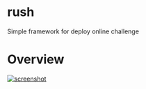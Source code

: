 rush
====

Simple framework for deploy online challenge

Overview
========

[![screenshot ](https://raw.github.com/anstarovoyt/rush/master/screenRush.png)](#features)

